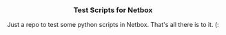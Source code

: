 <div align="center">
<h3 align="center">Test Scripts for Netbox</h3>
  <p align="center">
    Just a repo to test some python scripts in Netbox.
    That's all there is to it. (:
  </p>
</div>